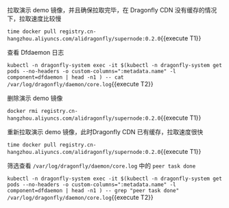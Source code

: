 
拉取演示 demo 镜像，并且确保拉取完毕，在 Dragonfly CDN 没有缓存的情况下，拉取速度比较慢

`time docker pull registry.cn-hangzhou.aliyuncs.com/alidragonfly/supernode:0.2.0`{{execute T1}}

查看 Dfdaemon 日志

`kubectl -n dragonfly-system exec -it $(kubectl -n dragonfly-system get pods --no-headers -o custom-columns=":metadata.name" -l component=dfdaemon | head -n1 ) -- cat /var/log/dragonfly/daemon/core.log`{{execute T2}}

删除演示 demo 镜像

`docker rmi registry.cn-hangzhou.aliyuncs.com/alidragonfly/supernode:0.2.0`{{execute T1}}

重新拉取演示 demo 镜像，此时Dragonfly CDN 已有缓存，拉取速度很快

`time docker pull registry.cn-hangzhou.aliyuncs.com/alidragonfly/supernode:0.2.0`{{execute T1}}

筛选查看 `/var/log/dragonfly/daemon/core.log` 中的 `peer task done`

`kubectl -n dragonfly-system exec -it $(kubectl -n dragonfly-system get pods --no-headers -o custom-columns=":metadata.name" -l component=dfdaemon | head -n1 ) -- grep "peer task done" /var/log/dragonfly/daemon/core.log`{{execute T2}}
